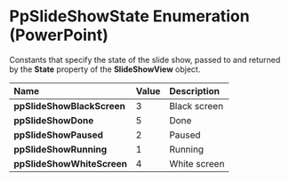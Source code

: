 
# PpSlideShowState Enumeration (PowerPoint)

Constants that specify the state of the slide show, passed to and returned by the  **State** property of the **SlideShowView** object.



|**Name**|**Value**|**Description**|
|:-----|:-----|:-----|
| **ppSlideShowBlackScreen**|3|Black screen|
| **ppSlideShowDone**|5|Done|
| **ppSlideShowPaused**|2|Paused|
| **ppSlideShowRunning**|1|Running|
| **ppSlideShowWhiteScreen**|4|White screen|
